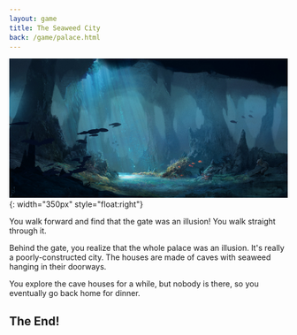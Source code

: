 ```yaml
---
layout: game
title: The Seaweed City
back: /game/palace.html
---
```


![The Underwater Caves](/game/images/cave.jpg){: width="350px" style="float:right"}

You walk forward and find that the gate was an illusion! You walk straight through it.

Behind the gate, you realize that the whole palace was an illusion. It's really a poorly-constructed city. The houses are made of caves with seaweed hanging in their doorways.

You explore the cave houses for a while, but nobody is there, so you eventually go back home for dinner.

The End!
--------
